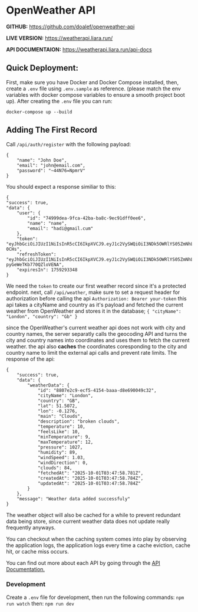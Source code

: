 # OpenWeather API

**GITHUB:** https://github.com/doalef/openweather-api

**LIVE VERSION:** https://weatherapi.liara.run/

**API DOCUMENTAION:** https://weatherapi.liara.run/api-docs

## Quick Deployment:
First, make sure you have Docker and Docker Compose installed, then, create a `.env` file using `.env.sample` as reference. (please match the env variables with docker compose variables to ensure a smooth project boot up).
After creating the `.env` file you can run:

    docker-compose up --build

## Adding The First Record
Call `/api/auth/register` with the following payload:

    {
	    "name": "John Doe",
	    "email": "john@email.com",
	    "password": "~44N76=NpmrV"
    }
You should expect a response similiar to this:

    {
    "success": true,
    "data": {
        "user": {
            "id": "74999dea-9fca-42ba-ba8c-9ec91dff0ee6",
            "name": "name",
            "email": "hadi@gmail.cum"
        },
        "token": "eyJhbGciOiJIUzI1NiIsInR5cCI6IkpXVCJ9.eyJ1c2VySWQiOiI3NDk5OWRlYS05ZmNhLTQyYmEtYmE4Yy05ZWM5MWRmZjBlZTYiLCJlbWFpbCI6ImhhZGlAZ21haWwuY3VtIiwiaWF0IjoxNzU5Mjg5NzQ4LCJleHAiOjE3NTkyOTMzNDh9.lsqZKmLFmuW2eSrz0nZAiGw4lmBvf6KoMIoAvs-0CHs",
        "refreshToken": "eyJhbGciOiJIUzI1NiIsInR5cCI6IkpXVCJ9.eyJ1c2VySWQiOiI3NDk5OWRlYS05ZmNhLTQyYmEtYmE4Yy05ZWM5MWRmZjBlZTYiLCJlbWFpbCI6ImhhZGlAZ21haWwuY3VtIiwiaWF0IjoxNzU5Mjg5NzQ4LCJleHAiOjE3NTk4OTQ1NDh9.DHzR2jnmr85Kg6CPkLEEOw-pyGeWeTKb770QZloVENA",
        "expiresIn": 1759293348
    }
We need the `token` to create our first weather record since it's a protected endpoint.
next, call `/api/weather`, make sure to set a request header for authorization before calling the api  `Authorization: Bearer your-token`
this api takes a cityName and country as it's payload and fetched the current weather from OpenWeather and stores it in the database;
`{ "cityName": "London", "country": "Gb" }`

since the OpenWeather's current weather api does not work with city and country names, the server separatly calls the geocoding API and turns the city and country names into coordinates and uses them to fetch the current weather.
the api also **caches** the coordinates coresponding to the city and country name to limit the external api calls and prevent rate limits.
The response of the api:

    {
	    "success": true,
	    "data": {
	        "weatherData": {
	            "id": "8807e2c9-ecf5-4154-baaa-d8e690049c32",
	            "cityName": "London",
	            "country": "GB",
	            "lat": 51.5072,
	            "lon": -0.1276,
	            "main": "Clouds",
	            "description": "broken clouds",
	            "temperature": 10,
	            "feelsLike": 10,
	            "minTemperature": 9,
	            "maxTemperature": 12,
	            "pressure": 1027,
	            "humidity": 89,
	            "windSpeed": 1.03,
	            "windDirection": 0,
	            "clouds": 84,
	            "fetchedAt": "2025-10-01T03:47:58.781Z",
	            "createdAt": "2025-10-01T03:47:58.784Z",
	            "updatedAt": "2025-10-01T03:47:58.784Z"
	        }
	    },
	    "message": "Weather data added successfuly"
    }

The weather object will also be cached for a while to prevent redundant data being store, since current weather data does not update really frequently anyways.

You can checkout when the caching system comes into play by observing the application logs, the application logs every time a cache eviction, cache hit, or cache miss occurs.

You can find out more about each API by going through the [API Documentation.](https://weatherapi.liara.run/api-docs) 

### Development
Create a `.env` file for development, then run the following commands:
`npm run watch`
then:
`npm run dev`
